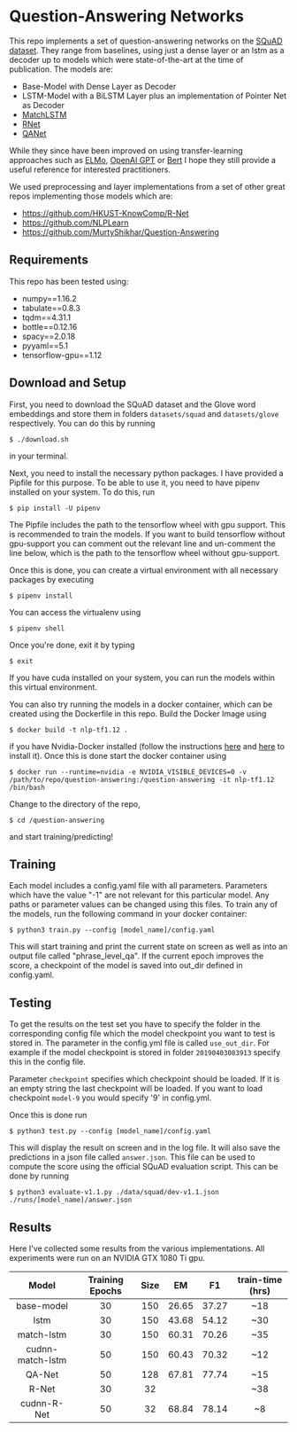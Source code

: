 # Question-Answering Networks

This repo implements a set of question-answering networks 
on the [SQuAD dataset](https://rajpurkar.github.io/SQuAD-explorer/). 
They range from baselines, using just a 
dense layer or an lstm as a decoder up to models which were
state-of-the-art at the time of publication. The models are:
  - Base-Model with Dense Layer as Decoder
  - LSTM-Model with a BiLSTM Layer plus an implementation of Pointer Net as Decoder
  - [MatchLSTM](https://arxiv.org/abs/1608.07905)
  - [RNet](https://www.microsoft.com/en-us/research/wp-content/uploads/2017/05/r-net.pdf)
  - [QANet](https://arxiv.org/abs/1804.09541) 
 
While they since have been improved on using transfer-learning 
approaches such as [ELMo](https://github.com/allenai/bilm-tf), 
[OpenAI GPT](https://github.com/openai/finetune-transformer-lm)
or [Bert](https://github.com/google-research/bert) I hope they
still provide a useful reference for interested practitioners.

We used preprocessing and layer implementations from a set of other great 
repos implementing those models which are:
  - https://github.com/HKUST-KnowComp/R-Net
  - https://github.com/NLPLearn
  - https://github.com/MurtyShikhar/Question-Answering
  
## Requirements
This repo has been tested using:
  - numpy==1.16.2
  - tabulate==0.8.3
  - tqdm==4.31.1
  - bottle==0.12.16
  - spacy==2.0.18
  - pyyaml==5.1
  - tensorflow-gpu==1.12
  
## Download and Setup
First, you need to download the SQuAD dataset and the Glove word embeddings and
store them in folders ```datasets/squad``` and ```datasets/glove``` respectively.
You can do this by running
```shell
$ ./download.sh
```
in your terminal.

Next, you need to install the necessary python packages. I have provided
a Pipfile for this purpose. To be able to use it, you need to have
pipenv installed on your system. To do this, run
```shell
$ pip install -U pipenv
```
The Pipfile includes the path to the tensorflow wheel with gpu support.
This is recommended to train the models. If you want to build tensorflow
without gpu-support you can comment out the relevant line and un-comment
the line below, which is the path to the tensorflow wheel without gpu-support.

Once this is done, you can create a virtual environment with all necessary
packages by executing
```shell
$ pipenv install
```
You can access the virtualenv using
```shell
$ pipenv shell
```
Once you're done, exit it by typing
```shell
$ exit
```
If you have cuda installed on your system, you can run the models within
this virtual environment.

You can also try running the models in a docker container, which can be 
created using the Dockerfile in this repo. Build the Docker Image using
```shell
$ docker build -t nlp-tf1.12 .
```
if you have Nvidia-Docker installed (follow the instructions [here](https://docs.docker.com/install/) and [here](https://github.com/nvidia/nvidia-docker/wiki/Installation-(version-2.0))
 to install it). Once this is done start
the docker container using
```shell
$ docker run --runtime=nvidia -e NVIDIA_VISIBLE_DEVICES=0 -v /path/to/repo/question-answering:/question-answering -it nlp-tf1.12 /bin/bash 
``` 
Change to the directory of the repo,
```shell
$ cd /question-answering
```
and start training/predicting!

## Training
Each model includes a config.yaml file with all parameters. Parameters which have the 
value "-1" are not relevant for this particular model. Any paths or parameter values 
can be changed using this files. 
To train any of the models, run the following command in your docker container:
```shell
$ python3 train.py --config [model_name]/config.yaml
```
This will start training and print the current state on screen as well
as into an output file called "phrase_level_qa". If the current epoch 
improves the score, a checkpoint of the model is saved into out_dir defined in config.yaml.

## Testing
To get the results on the test set you have to specify the folder
in the corresponding config file which the model checkpoint you want to test 
is stored in. The parameter in the config.yml file is called ```use_out_dir```. 
For example if the model checkpoint is stored in folder ```20190403083913```
specify this in the config file.

Parameter ```checkpoint``` specifies which checkpoint should be loaded. If it is 
an empty string the last checkpoint will be loaded. If you want to load
checkpoint ```model-9``` you would specify '9' in config.yml.

Once this is done run
```shell
$ python3 test.py --config [model_name]/config.yaml
```
This will display the result on screen and in the log file. It will 
also save the predictions in a json file called ```answer.json```. This
file can be used to compute the score using the official SQuAD evaluation
script. This can be done by running
```shell
$ python3 evaluate-v1.1.py ./data/squad/dev-v1.1.json ./runs/[model_name]/answer.json
```

## Results
Here I've collected some results from the various implementations. All experiments
were run on an NVIDIA GTX 1080 Ti gpu.

|      Model     | Training Epochs | Size |  EM   |  F1   | train-time (hrs) |
|:--------------:|:---------------:|:----:|:-----:|:-----:|:----------------:|
|      base-model|       30        |  150 | 26.65 | 37.27 |      ~18         |
|            lstm|       30        |  150 | 43.68 | 54.12 |      ~30         |
|      match-lstm|       30        |  150 | 60.31 | 70.26 |      ~35         |
|cudnn-match-lstm|       50        |  150 | 60.43 | 70.32 |      ~12         |
|          QA-Net|       50        |  128 | 67.81 | 77.74 |      ~15         |
|           R-Net|       30        |   32 |       |       |      ~38         |
|     cudnn-R-Net|       50        |   32 | 68.84 | 78.14 |       ~8         |